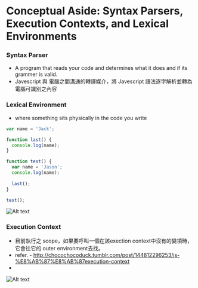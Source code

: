 ﻿# Conceptual Aside: Syntax Parsers, Execution Contexts, and Lexical Environments



### Syntax Parser
  - A program that reads your code and determines what it does and if its grammer is valid.
  - Javescript 與 電腦之間溝通的轉譯媒介，將 Javescript 語法逐字解析並轉為電腦可識別之內容


### Lexical Environment
  - where something sits physically in the code you write
```javascript
var name = 'Jack';

function last() {
  console.log(name);
}

function test() {
  var name = 'Jason';
  console.log(name);
  
  last();
}

test();
```
![Alt text](ec.jpg)


### Execution Context
  - 目前執行之 scope，如果要呼叫一個在該exection context中沒有的變項時，它會往它的 outer environment去找。
  - refer. - http://chocochocoduck.tumblr.com/post/144812296253/js-%E8%AB%87%E8%AB%87execution-context
  - 
![Alt text](ec.jpg)
